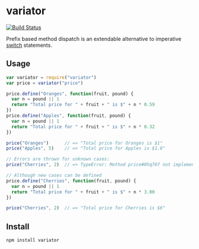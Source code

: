 # variator

[![Build Status](https://secure.travis-ci.org/Gozala/variator.png)](http://travis-ci.org/Gozala/variator)

Prefix based method dispatch is an extendable alternative to imperative
[switch][] statements.

## Usage


```js
var variator = require("variator")
var price = variator("price")

price.define("Oranges", function(fruit, pound) {
  var n = pound || 1
  return "Total price for " + fruit + " is $" + n * 0.59
})
price.define("Apples", function(fruit, pound) {
  var n = pound || 1
  return "Total price for " + fruit + " is $" + n * 0.32
})

price("Oranges")      // => "Total price for Oranges is $1"
price("Apples", 5)    // => "Total price for Apples is $1.6"

// Errors are thrown for unknown cases:
price("Cherries", 2)  // => TypeError: Method price#0hq76f not implemented for: Cherries

// Although new cases can be defined
price.define("Cherries", function(fruit, pound) {
  var n = pound || 1
  return "Total price for " + fruit + " is $" + n * 3.00
})

price("Cherries", 2)  // => "Total price for Cherries is $6"
```

## Install

    npm install variator

[switch]:https://developer.mozilla.org/en-US/docs/JavaScript/Reference/Statements/switch
